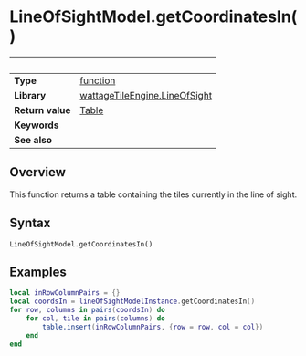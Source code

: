 # LineOfSightModel.getCoordinatesIn()

|                      | &nbsp;
| -------------------- | ---------------------------------------------------------------
| __Type__             | [function](http://docs.coronalabs.com/api/type/Function.html)
| __Library__          | [wattageTileEngine.LineOfSight](type_lineOfSight.markdown)
| __Return value__     | [Table](http://docs.coronalabs.com/api/type/Table.html)
| __Keywords__         |
| __See also__         |


## Overview

This function returns a table containing the tiles currently in the
line of sight.


## Syntax

	LineOfSightModel.getCoordinatesIn()


## Examples

``````lua
local inRowColumnPairs = {}
local coordsIn = lineOfSightModelInstance.getCoordinatesIn()
for row, columns in pairs(coordsIn) do
    for col, tile in pairs(columns) do
        table.insert(inRowColumnPairs, {row = row, col = col})
    end
end
``````
